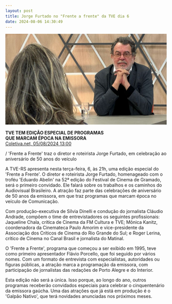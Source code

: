 ```yaml
---
layout: post
title: Jorge Furtado no "Frente a frente" da TVE dia 6
date: 2024-08-06 14:30:49
---
```

![](/uploads/jorge-faf.jpg)

**TVE TEM EDIÇÃO ESPECIAL DE PROGRAMAS**\
**QUE MARCAM ÉPOCA NA EMISSORA**\
[Coletiva.net, 05/08/2024 13:00](https://coletiva.net/noticias/tve-tem-edicao-especial-de-programa-que-marcou-epoca-na-emissora,444197.jhtml)


/ 'Frente a Frente' traz o diretor e roteirista Jorge Furtado, em celebração ao aniversário de 50 anos do veículo

A TVE-RS apresenta nesta terça-feira, 6, às 21h, uma edição especial do 'Frente a Frente'. O diretor e roteirista Jorge Furtado, homenageado com o troféu 'Eduardo Abelin' na 52ª edição do Festival de Cinema de Gramado, será o primeiro convidado. Ele falará sobre os trabalhos e os caminhos do Audiovisual Brasileiro. A atração faz parte das celebrações de aniversário de 50 anos da emissora, em que traz programas que marcam época no veículo de Comunicação.

Com produção-executiva de Sílvia Dinelli e condução do jornalista Cláudio Andrade, compõem o time de entrevistadores os seguintes profissionais: Jaqueline Chala, crítica de Cinema da FM Cultura e TVE; Mônica Kanitz, coordenadora da Cinemateca Paulo Amorim e vice-presidente da Associação dos Críticos de Cinema do Rio Grande do Sul; e Roger Lerina, crítico de Cinema no Canal Brasil e jornalista do Matinal.

O 'Frente a Frente', programa que começou a ser exibido em 1995, teve como primeiro apresentador Flávio Porcello, que foi seguido por vários nomes. Com um formato de entrevista com especialistas, autoridades ou figuras públicas, a atração marca a programação da emissora, com participação de jornalistas das redações de Porto Alegre e do Interior.

Esta edição não será a única. Isso porque, ao longo do ano, outros programas receberão convidados especiais para celebrar o cinquentenário da emissora gaúcha. Uma das atrações que já está em produção é o 'Galpão Nativo', que terá novidades anunciadas nos próximos meses.